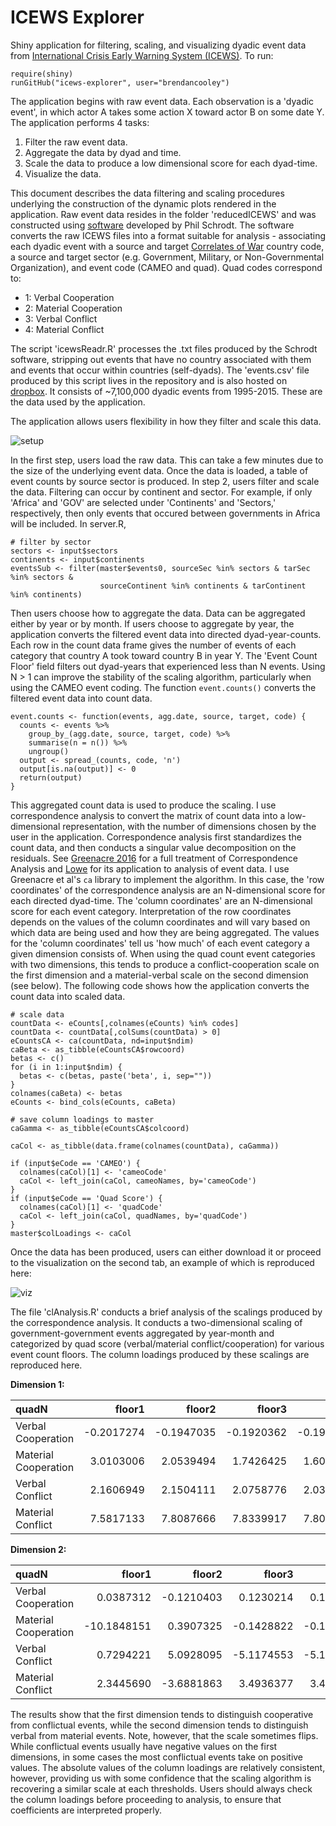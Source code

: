 # ICEWS Explorer

Shiny application for filtering, scaling, and visualizing dyadic event data from [International Crisis Early Warning System (ICEWS)](https://dataverse.harvard.edu/dataverse/icews). To run:

```{r}
require(shiny)
runGitHub("icews-explorer", user="brendancooley")
```

The application begins with raw event data. Each observation is a 'dyadic event', in which actor A takes some action X toward actor B on some date Y. The application performs 4 tasks:

1. Filter the raw event data.
2. Aggregate the data by dyad and time.
3. Scale the data to produce a low dimensional score for each dyad-time.
4. Visualize the data.

This document describes the data filtering and scaling procedures underlying the construction of the dynamic plots rendered in the application. Raw event data resides in the folder 'reducedICEWS' and was constructed using [software](https://github.com/philip-schrodt/text_to_CAMEO) developed by Phil Schrodt. The software converts the raw ICEWS files into a format suitable for analysis - associating each dyadic event with a source and target [Correlates of War](http://www.correlatesofwar.org/) country code, a source and target sector (e.g. Government, Military, or Non-Governmental Organization), and event code (CAMEO and quad). Quad codes correspond to:

- 1: Verbal Cooperation
- 2: Material Cooperation
- 3: Verbal Conflict
- 4: Material Conflict

The script 'icewsReadr.R' processes the .txt files produced by the Schrodt software, stripping out events that have no country associated with them and events that occur within countries (self-dyads). The 'events.csv' file produced by this script lives in the repository and is also hosted on [dropbox](https://www.dropbox.com/sh/eo5gmfeyq7cpk0y/AABNqIPY5dTzvNdDygocEMiSa?dl=0&preview=events.csv). It consists of ~7,100,000 dyadic events from 1995-2015. These are the data used by the application.

The application allows users flexibility in how they filter and scale this data. 

![setup](https://raw.githubusercontent.com/brendancooley/icews-explorer/master/app_setup.png)

In the first step, users load the raw data. This can take a few minutes due to the size of the underlying event data. Once the data is loaded, a table of event counts by source sector is produced. In step 2, users filter and scale the data. Filtering can occur by continent and sector. For example, if only 'Africa' and 'GOV' are selected under 'Continents' and 'Sectors,' respectively, then only events that occured between governments in Africa will be included. In server.R, 

```{r}
# filter by sector
sectors <- input$sectors
continents <- input$continents
eventsSub <- filter(master$events0, sourceSec %in% sectors & tarSec %in% sectors & 
                    sourceContinent %in% continents & tarContinent %in% continents)
```

Then users choose how to aggregate the data. Data can be aggregated either by year or by month. If users choose to aggregate by year, the application converts the filtered event data into directed dyad-year-counts. Each row in the count data frame gives the number of events of each category that country A took toward country B in year Y. The 'Event Count Floor' field filters out dyad-years that experienced less than N events. Using N > 1 can improve the stability of the scaling algorithm, particularly when using the CAMEO event coding. The function `event.counts()` converts the filtered event data into count data.

```{r}
event.counts <- function(events, agg.date, source, target, code) {
  counts <- events %>%
    group_by_(agg.date, source, target, code) %>%
    summarise(n = n()) %>%
    ungroup()
  output <- spread_(counts, code, 'n')
  output[is.na(output)] <- 0
  return(output)
}
```

This aggregated count data is used to produce the scaling. I use correspondence analysis to convert the matrix of count data into a low-dimensional representation, with the number of dimensions chosen by the user in the application. Correspondence analysis first standardizes the count data, and then conducts a singular value decomposition on the residuals. See [Greenacre 2016](https://www.crcpress.com/Correspondence-Analysis-in-Practice-Third-Edition/Greenacre/p/book/9781498731775) for a full treatment of Correspondence Analysis and  [Lowe](http://dl.conjugateprior.org/preprints/mmfed.pdf) for its application to analysis of event data. I use Greenacre et al's `ca` library to implement the algorithm. In this case, the 'row coordinates' of the correspondence analysis are an N-dimensional score for each directed dyad-time. The 'column coordinates' are an N-dimensional score for each event category. Interpretation of the row coordinates depends on the values of the column coordinates and will vary based on which data are being used and how they are being aggregated. The values for the 'column coordinates' tell us 'how much' of each event category a given dimension consists of. When using the quad count event categories with two dimensions, this tends to produce a conflict-cooperation scale on the first dimension and a material-verbal scale on the second dimension (see below). The following code shows how the application converts the count data into scaled data. 

```{r}
# scale data
countData <- eCounts[,colnames(eCounts) %in% codes]
countData <- countData[,colSums(countData) > 0]
eCountsCA <- ca(countData, nd=input$ndim)
caBeta <- as_tibble(eCountsCA$rowcoord)
betas <- c()
for (i in 1:input$ndim) {
  betas <- c(betas, paste('beta', i, sep=""))
}
colnames(caBeta) <- betas
eCounts <- bind_cols(eCounts, caBeta)

# save column loadings to master
caGamma <- as_tibble(eCountsCA$colcoord)

caCol <- as_tibble(data.frame(colnames(countData), caGamma))

if (input$eCode == 'CAMEO') {
  colnames(caCol)[1] <- 'cameoCode'
  caCol <- left_join(caCol, cameoNames, by='cameoCode')
}
if (input$eCode == 'Quad Score') {
  colnames(caCol)[1] <- 'quadCode'
  caCol <- left_join(caCol, quadNames, by='quadCode')
}
master$colLoadings <- caCol
```

Once the data has been produced, users can either download it or proceed to the visualization on the second tab, an example of which is reproduced here:

![viz](https://raw.githubusercontent.com/brendancooley/icews-explorer/master/app_viz.png)

The file 'clAnalysis.R' conducts a brief analysis of the scalings produced by the correspondence analysis. It conducts a two-dimensional scaling of government-government events aggregated by year-month and categorized by quad score (verbal/material conflict/cooperation) for various event count floors. The column loadings produced by these scalings are reproduced here.

**Dimension 1:**

|quadN                |     floor1|     floor2|     floor3|     floor4|     floor5|     floor6|     floor7|     floor8|     floor9|    floor10|
|:--------------------|----------:|----------:|----------:|----------:|----------:|----------:|----------:|----------:|----------:|----------:|
|Verbal Cooperation   | -0.2017274| -0.1947035| -0.1920362| -0.1915102| -0.1913303| -0.1923145| -0.1927148|  0.1930594|  0.1943069|  0.1941384|
|Material Cooperation |  3.0103006|  2.0539494|  1.7426425|  1.6082685|  1.5237554|  1.4780429|  1.4691721| -1.4494438| -1.4478242| -1.4006162|
|Verbal Conflict      |  2.1606949|  2.1504111|  2.0758776|  2.0382932|  1.9940767|  1.9919117|  1.9534699| -1.9063064| -1.9097470| -1.8559348|
|Material Conflict    |  7.5817133|  7.8087666|  7.8339917|  7.8041390|  7.7640850|  7.7096856|  7.6726670| -7.6251326| -7.5728805| -7.5338724|

**Dimension 2:**

|quadN                |      floor1|     floor2|     floor3|     floor4|     floor5|     floor6|     floor7|     floor8|     floor9|    floor10|
|:--------------------|-----------:|----------:|----------:|----------:|----------:|----------:|----------:|----------:|----------:|----------:|
|Verbal Cooperation   |   0.0387312| -0.1210403|  0.1230214|  0.1246692|  0.1262031|  0.1261990|  0.1276886|  0.1292959|  0.1287924|  0.1306992|
|Material Cooperation | -10.1848151|  0.3907325| -0.1428822| -0.1667697| -0.1423416| -0.0927976| -0.0856832| -0.0560325|  0.0289781|  0.0347545|
|Verbal Conflict      |   0.7294221|  5.0928095| -5.1174553| -5.1092452| -5.1041054| -5.0795993| -5.0679168| -5.0608281| -5.0411647| -5.0434213|
|Material Conflict    |   2.3445690| -3.6881863|  3.4936377|  3.4125436|  3.3192515|  3.3016508|  3.2338664|  3.1434710|  3.1345373|  3.0321333|

The results show that the first dimension tends to distinguish cooperative from conflictual events, while the second dimension tends to distinguish verbal from material events. Note, however, that the scale sometimes flips. While conflictual events usually have negative values on the first dimensions, in some cases the most conflictual events take on positive values. The absolute values of the column loadings are relatively consistent, however, providing us with some confidence that the scaling algorithm is recovering a similar scale at each thresholds. Users should always check the column loadings before proceeding to analysis, to ensure that coefficients are interpreted properly.